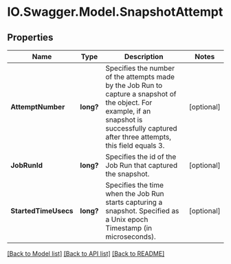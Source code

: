 # IO.Swagger.Model.SnapshotAttempt
## Properties

Name | Type | Description | Notes
------------ | ------------- | ------------- | -------------
**AttemptNumber** | **long?** | Specifies the number of the attempts made by the Job Run to capture a snapshot of the object. For example, if an snapshot is successfully captured after three attempts, this field equals 3. | [optional] 
**JobRunId** | **long?** | Specifies the id of the Job Run that captured the snapshot. | [optional] 
**StartedTimeUsecs** | **long?** | Specifies the time when the Job Run starts capturing a snapshot. Specified as a Unix epoch Timestamp (in microseconds). | [optional] 

[[Back to Model list]](../README.md#documentation-for-models) [[Back to API list]](../README.md#documentation-for-api-endpoints) [[Back to README]](../README.md)


